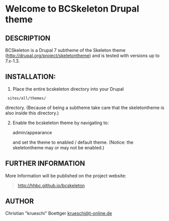 ﻿Welcome to BCSkeleton Drupal theme
==================================

DESCRIPTION
-----------
BCSkeleton is a Drupal 7 subtheme of the Skeleton theme
(http://drupal.org/project/skeletontheme) and is tested 
with versions up to 7.x-1.3.

INSTALLATION:
-------------
1. Place the entire bcskeleton directory into your Drupal 
  ```   
   sites/all/themes/ 
  ```   
   directory.
   (Because of being a subtheme take care that the skeletontheme
   is also inside this directory.) 

2. Enable the bcskeleton theme by navigating to:
   
   admin/appearance
   
   and set the theme to enabled / default theme. (Notice:
   the skeletontheme may or may not be enabled.)

FURTHER INFORMATION
-------------------

More Information will be published on the project website:

> http://hhbc.github.io/bcskeleton

AUTHOR
------
Christian "krueschi" Boettger
krueschi@t-online.de
